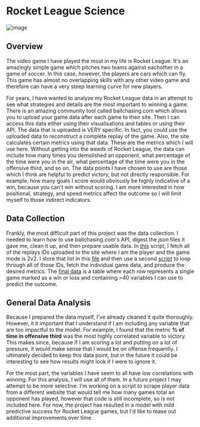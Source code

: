 # Rocket League Science
![image](https://github.com/user-attachments/assets/d697ff79-54af-4fd5-815d-ec470cdbc1cd)


## Overview
The video game I have played the most in my life is Rocket League. It's an amazingly simple game which pitches two teams against eachother in a game of soccer. In this case, however, the players are cars which can fly. This game has almost no overlapping skills with any other video game and therefore can have a very steep learning curve for new players. 

For years, I have wanted to analyze my Rocket League data in an attempt to see what strategies and details are the most important to winning a game. There is an amazing community tool called ballchasing.com which allows you to upload your game data after each game to their site. Then I can access this data either using their visualisations and tables or using their API. The data that is uploaded is VERY specific. In fact, you could use the uploaded data to reconstruct a complete replay of the game. Also, the site calculates certain metrics using that data. These are the metrics which I will use here. Without getting into the weeds of Rocket League, the data can include how many times you demolished an opponent, what percentage of the time were you in the air, what percentage of the time were you in the offensive third, and so on. The data points I have chosen to use are those which I think are helpful to predict victory, but not directly responsible. For example, how many goals I score would obviously be highly indicative of a win, because you can't win without scoring. I am more interested in how positional, strategy, and speed metrics affect the outcome so I will limit myself to those indirect indicators.

## Data Collection
Frankly, the most difficult part of this project was the data collection. I needed to learn how to use ballchasing.com's API, digest the json files it gave me, clean it up, and then prepare usable data. In [this](https://github.com/loudonadam/rocket_league_science/blob/main/Data/Replay%20ID%20Fetch.ipynb) script, I fetch all of the replays IDs uploaded to the site where I am the player and the game mode is 2v2. I store that list in this [file](https://github.com/loudonadam/rocket_league_science/blob/main/Data/replay_ids) and then use a second [script](https://github.com/loudonadam/rocket_league_science/blob/main/Data/RL%20Data%20Dec22.ipynb) to loop through all of those IDs, fetch the individual game data, and produce the desired metrics. The [final data](https://github.com/loudonadam/rocket_league_science/blob/main/Data/replay_data_2.csv) is a table where each row represents a single game marked as a win or loss and containing ~40 variables I can use to predict the outcome.


## General Data Analysis
Because I prepared the data myself, I've already cleaned it quite thoroughly. However, it it important that I understand if I am including any variable that are too impactful to the model. For example, I found that the metric **% of time in offensive third** was the most highly correlated variable to victory. This makes since, because if I am scoring a lot and putting on a lot of pressure, it would make sense that I would be on offense frequently. I ultimately decided to keep this data point, but in the future it could be interesting to see how results might look if I were to ignore it.

For the most part, the variables I have seem to all have low correlations with winning. For this analysis, I will use all of them. In a future project I may attempt to be more selective. I'm working on a script to scrape player data from a different website that would tell me how many games total an opponent has played, however that code is still incomplete, so is not included here. For now, the project has resulted in a model with mild predictive success for Rocket League games, but I'd like to tease out additional improvements over time.
